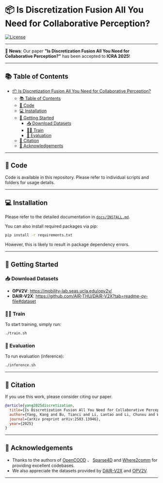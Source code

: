 # 📦 Is Discretization Fusion All You Need for Collaborative Perception?

[![License](https://img.shields.io/badge/License-Apache_2.0-blue.svg)](https://opensource.org/licenses/Apache-2.0)

---

🌟 **News**: Our paper **"Is Discretization Fusion All You Need for Collaborative Perception?"** has been accepted to **ICRA 2025**!

---

## 📚 Table of Contents

- [📦 Is Discretization Fusion All You Need for Collaborative Perception?](#-is-discretization-fusion-all-you-need-for-collaborative-perception)
  - [📚 Table of Contents](#-table-of-contents)
  - [🧩 Code](#-code)
  - [💻 Installation](#-installation)
  - [🚀 Getting Started](#-getting-started)
    - [📥 Download Datasets](#-download-datasets)
    - [🏃‍♂️ Train](#️-train)
    - [🧪 Evaluation](#-evaluation)
  - [📖 Citation](#-citation)
  - [🙏 Acknowledgements](#-acknowledgements)

---

## 🧩 Code

Code is available in this repository. Please refer to individual scripts and folders for usage details.

---

## 💻 Installation

Please refer to the detailed documentation in [`docs/INSTALL.md`](./docs/INSTALL.md).

You can also install required packages via pip:

```bash
pip install -r requirements.txt
```
However, this is likely to result in package dependency errors.

---

## 🚀 Getting Started

### 📥 Download Datasets

- **OPV2V**: https://mobility-lab.seas.ucla.edu/opv2v/
- **DAIR-V2X**: https://github.com/AIR-THU/DAIR-V2X?tab=readme-ov-file#dataset

### 🏃‍♂️ Train

To start training, simply run:

```bash
./train.sh
```

### 🧪 Evaluation

To run evaluation (inference):

```bash
./inference.sh
```


---

## 📖 Citation

If you use this work, please consider citing our paper.

```bibtex
@article{yang2025discretization,
  title={Is Discretization Fusion All You Need for Collaborative Perception?},
  author={Yang, Kang and Bu, Tianci and Li, Lantao and Li, Chunxu and Wang, Yongcai and Li, Deying},
  journal={arXiv preprint arXiv:2503.13946},
  year={2025}
}
```
---

## 🙏 Acknowledgements

- Thanks to the authors of [OpenCOOD](https://github.com/DerrickXuNu/OpenCOOD) 、 [Sparse4D](https://github.com/linxuewu/Sparse4D) and [Where2comm](https://github.com/MediaBrain-SJTU/where2comm) for providing excellent codebases.
- We also appreciate the datasets provided by [DAIR-V2X](https://thudair.baai.ac.cn/index) and [OPV2V](https://mobility-lab.seas.ucla.edu/opv2v/).

---
